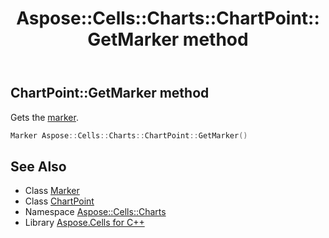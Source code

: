﻿---
title: Aspose::Cells::Charts::ChartPoint::GetMarker method
linktitle: GetMarker
second_title: Aspose.Cells for C++ API Reference
description: 'Aspose::Cells::Charts::ChartPoint::GetMarker method. Gets the marker in C++.'
type: docs
weight: 1200
url: /cpp/aspose.cells.charts/chartpoint/getmarker/
---
## ChartPoint::GetMarker method


Gets the [marker](../../marker/).

```cpp
Marker Aspose::Cells::Charts::ChartPoint::GetMarker()
```

## See Also

* Class [Marker](../../marker/)
* Class [ChartPoint](../)
* Namespace [Aspose::Cells::Charts](../../)
* Library [Aspose.Cells for C++](../../../)
